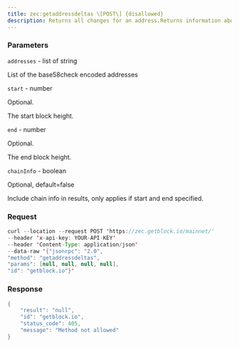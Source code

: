 ```yaml
---
title: zec:getaddressdeltas \[POST\] {disallowed}
description: Returns all changes for an address.Returns information about all changes to the given transparent addresseswithin the given (inclusive) block height range, default is the fullblockchain.WARNING getaddressdeltas is disabled.
---
```


### Parameters


`addresses` - list of string

List of the base58check encoded addresses

`start` - number

Optional.

The start block height.

`end` - number

Optional.

The end block height.

`chainInfo` - boolean

Optional, default=false

Include chain info in results, only applies if start and end specified.

### Request

``` java
curl --location --request POST 'https://zec.getblock.io/mainnet/' 
--header 'x-api-key: YOUR-API-KEY' 
--header 'Content-Type: application/json' 
--data-raw '{"jsonrpc": "2.0",
"method": "getaddressdeltas",
"params": [null, null, null, null],
"id": "getblock.io"}'
```

###  Response

``` java
{
    "result": "null",
    "id": "getblock.io",
    "status_code": 405,
    "message": "Method not allowed"
}
```

